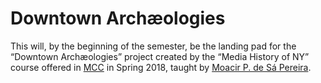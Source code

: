 # Downtown Archæologies

This will, by the beginning of the semester, be the landing pad for the
“Downtown Archæologies” project created by the “Media
History of NY” course offered in [MCC](https://steinhardt.nyu.edu/mcc/) in
Spring 2018, taught by [Moacir P. de Sá Pereira](http://moacir.com).
